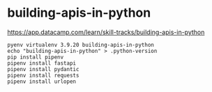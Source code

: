 # building-apis-in-python

https://app.datacamp.com/learn/skill-tracks/building-apis-in-python


```
pyenv virtualenv 3.9.20 building-apis-in-python
echo "building-apis-in-python" > .python-version
pip install pipenv
pipenv install fastapi
pipenv install pydantic
pipenv install requests
pipenv install urlopen
```